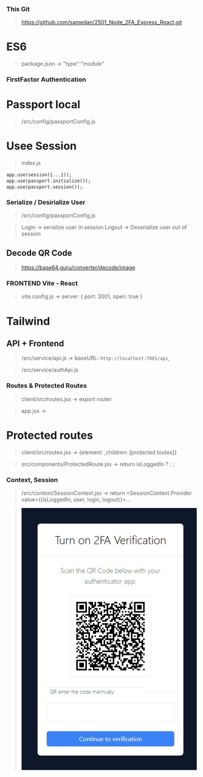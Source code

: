 ### This Git

> https://github.com/samedan/2501_Node_2FA_Express_React.git

# ES6

> package.json -> "type":"module"

### FirstFactor Authentication

# Passport local

> /src/config/passportConfig.js

# Usee Session

> index.js

```
app.use(session({...}));
app.use(passport.initialize());
app.use(passport.session());
```

### Serialize / Desirialize User

> /src/config/passportConfig.js

> Login -> serialize user in session
> Logout -> Deserialize user out of session

## Decode QR Code

> https://base64.guru/converter/decode/image

### FRONTEND Vite - React

> vite.config.js -> server: { port: 3001, open: true }

# Tailwind

## API + Frontend

> /src/service/api.js -> baseURL: `http://localhost:7001/api`,

> /src/service/authApi.js

### Routes & Protected Routes

> client/src/routes.jsx -> export router

> app.jsx -> <RouterProvider router="router" />

# Protected routes

> client/src/routes.jsx -> {element: <ProtectedRoute />,children: [protected toutes]}

> src/components/ProtectedRoute.jsx -> return isLoggedIn ? <Outlet /> : <Navigate to="/login" />;

### Context, Session

> /src/context/SessionContext.jsx -> return <SessionContext.Provider value={(isLoggedIn, user, login, logout)}>...

> ![QRCode](https://github.com/samedan/2501_Node_2FA_Express_React/blob/main/_images/01_printscreen.jpg)
